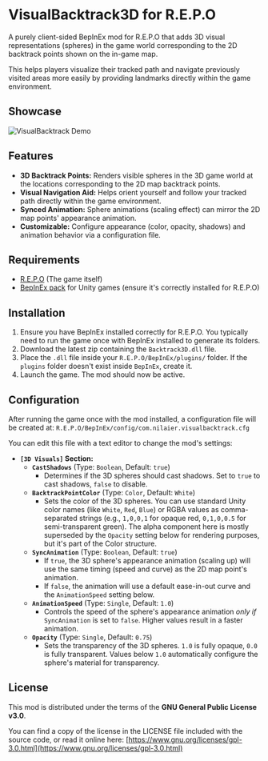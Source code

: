 # VisualBacktrack3D for R.E.P.O

A purely client-sided BepInEx mod for R.E.P.O that adds 3D visual representations (spheres) in the game world corresponding to the 2D backtrack points shown on the in-game map.

This helps players visualize their tracked path and navigate previously visited areas more easily by providing landmarks directly within the game environment.

## Showcase

![VisualBacktrack Demo](https://raw.githubusercontent.com/NilaierMusic/Backtrack3D/refs/heads/main/VisualBacktrack3Demo.gif)

## Features

*   **3D Backtrack Points:** Renders visible spheres in the 3D game world at the locations corresponding to the 2D map backtrack points.
*   **Visual Navigation Aid:** Helps orient yourself and follow your tracked path directly within the game environment.
*   **Synced Animation:** Sphere animations (scaling effect) can mirror the 2D map points' appearance animation.
*   **Customizable:** Configure appearance (color, opacity, shadows) and animation behavior via a configuration file.

## Requirements

*   [R.E.P.O](https://store.steampowered.com/app/3241660/REPO/) (The game itself)
*   [BepInEx pack](https://thunderstore.io/c/repo/p/BepInEx/BepInExPack/) for Unity games (ensure it's correctly installed for R.E.P.O)

## Installation

1.  Ensure you have BepInEx installed correctly for R.E.P.O. You typically need to run the game once with BepInEx installed to generate its folders.
2.  Download the latest zip containing the `Backtrack3D.dll` file.
3.  Place the `.dll` file inside your `R.E.P.O/BepInEx/plugins/` folder. If the `plugins` folder doesn't exist inside `BepInEx`, create it.
4.  Launch the game. The mod should now be active.

## Configuration

After running the game once with the mod installed, a configuration file will be created at:
`R.E.P.O/BepInEx/config/com.nilaier.visualbacktrack.cfg`

You can edit this file with a text editor to change the mod's settings:

*   **`[3D Visuals]` Section:**
    *   **`CastShadows`** (Type: `Boolean`, Default: `true`)
        *   Determines if the 3D spheres should cast shadows. Set to `true` to cast shadows, `false` to disable.
    *   **`BacktrackPointColor`** (Type: `Color`, Default: `White`)
        *   Sets the color of the 3D spheres. You can use standard Unity color names (like `White`, `Red`, `Blue`) or RGBA values as comma-separated strings (e.g., `1,0,0,1` for opaque red, `0,1,0,0.5` for semi-transparent green). The alpha component here is mostly superseded by the `Opacity` setting below for rendering purposes, but it's part of the Color structure.
    *   **`SyncAnimation`** (Type: `Boolean`, Default: `true`)
        *   If `true`, the 3D sphere's appearance animation (scaling up) will use the same timing (speed and curve) as the 2D map point's animation.
        *   If `false`, the animation will use a default ease-in-out curve and the `AnimationSpeed` setting below.
    *   **`AnimationSpeed`** (Type: `Single`, Default: `1.0`)
        *   Controls the speed of the sphere's appearance animation *only if* `SyncAnimation` is set to `false`. Higher values result in a faster animation.
    *   **`Opacity`** (Type: `Single`, Default: `0.75`)
        *   Sets the transparency of the 3D spheres. `1.0` is fully opaque, `0.0` is fully transparent. Values below `1.0` automatically configure the sphere's material for transparency.

## License

This mod is distributed under the terms of the **GNU General Public License v3.0**.

You can find a copy of the license in the LICENSE file included with the source code, or read it online here:
[https://www.gnu.org/licenses/gpl-3.0.html](https://www.gnu.org/licenses/gpl-3.0.html)
